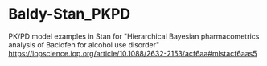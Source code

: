 # Baldy-Stan_PKPD
PK/PD model examples in Stan for "Hierarchical Bayesian pharmacometrics analysis of Baclofen for alcohol use disorder"
https://iopscience.iop.org/article/10.1088/2632-2153/acf6aa#mlstacf6aas5
